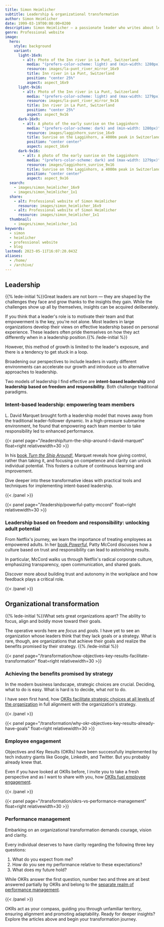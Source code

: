 ```yaml
---
title: Simon Heimlicher
subtitle: Leadership & organizational transformation
author: Simon Heimlicher
date: 1999-03-19T00:00:00+0200
description: Simon Heimlicher – a passionate leader who writes about leadership, organizational transformation and technology
genre: Professional website
image:
  hero:
    style: background
    variant:
      light-16x9:
        - alt: Photo of the Inn river in La Punt, Switzerland
          media: "(prefers-color-scheme: light) and (min-width: 1280px)"
          resource: images/la-punt_river_mirror_16x9
          title: Inn river in La Punt, Switzerland
          position: "center 25%"
          aspect: aspect_16x9
      light-9x16:
        - alt: Photo of the Inn river in La Punt, Switzerland
          media: "(prefers-color-scheme: light) and (max-width: 1279px)"
          resource: images/la-punt_river_mirror_9x16
          title: Inn river in La Punt, Switzerland
          position: "center 25%"
          aspect: aspect_9x16
      dark-16x9:
        - alt: A photo of the early sunrise on the Lagginhorn
          media: "(prefers-color-scheme: dark) and (min-width: 1280px)"
          resource: images/lagginhorn_sunrise_16x9
          title: Sunrise on the Lagginhorn, a 4000m peak in Switzerland
          position: "center center"
          aspect: aspect_16x9
      dark-9x16:
        - alt: A photo of the early sunrise on the Lagginhorn
          media: "(prefers-color-scheme: dark) and (max-width: 1279px)"
          resource: images/lagginhorn_sunrise_9x16
          title: Sunrise on the Lagginhorn, a 4000m peak in Switzerland
          position: "center center"
          aspect: aspect_9x16
  search:
    - images/simon_heimlicher_16x9
    - images/simon_heimlicher_1x1
  share:
    - alt: Professional website of Simon Heimlicher
      resource: images/simon_heimlicher_16x9
    - alt: Professional website of Simon Heimlicher
      resource: images/simon_heimlicher_1x1
  thumbnail:
    - images/simon_heimlicher_1x1
keywords:
  - simon
  - heimlicher
  - professional website
  - blog
lastmod: 2023-05-11T16:07:20.043Z
aliases:
  - /home/
  - /archive/
---
```


## Leadership

{{% lede-initial %}}Great leaders are not born — they are shaped by the challenges they face and grow thanks to the insights they gain. While the challenges show up all by themselves, insights can be acquired deliberately.

If you think that a leader's role is to motivate their team and that empowerment is the key, you're not alone. Most leaders in large organizations develop their views on effective leadership based on personal experience. These leaders often pride themselves on how they act differently when in a leadership position.{{% /lede-initial %}}

However, this method of growth is limited to the leader's exposure, and there is a tendency to get stuck in a loop.

Broadening our perspectives to include leaders in vastly different environments can accelerate our growth and introduce us to alternative approaches to leadership.

Two models of leadership I find effective are **intent-based leadership** and **leadership based on freedom and responsibility**. Both challenge traditional paradigms.

### Intent-based leadership: empowering team members

L. David Marquet brought forth a leadership model that moves away from the traditional leader-follower dynamic. In a high-pressure submarine environment, he found that empowering each team member to take responsibility led to enhanced performance.

{{< panel page="/leadership/turn-the-ship-around-l-david-marquet" float=right relativewidth=30 >}}

In his [book *Turn the Ship Around!*](leadership/turn-the-ship-around-l-david-marquet), Marquet reveals how giving control, rather than taking it, and focusing on competence and clarity can unlock individual potential. This fosters a culture of continuous learning and improvement.

Dive deeper into these transformative ideas with practical tools and techniques for implementing intent-based leadership.

{{< /panel >}}

{{< panel page="/leadership/powerful-patty-mccord" float=right relativewidth=30 >}}

### Leadership based on freedom and responsibility: unlocking adult potential

From Netflix's journey, we learn the importance of treating employees as empowered adults. In her [book *Powerful*](leadership/powerful-patty-mccord), Patty McCord discusses how a culture based on trust and responsibility can lead to astonishing results.

In particular, McCord walks us through Netflix's radical corporate culture, emphasizing transparency, open communication, and shared goals.

Discover more about building trust and autonomy in the workplace and how feedback plays a critical role.

{{< /panel >}}

## Organizational transformation

{{% lede-initial %}}What sets great organizations apart? The ability to focus, align and boldly move toward their goals.

The operative words here are *focus* and *goals*. I have yet to see an organization whose leaders think that they lack goals or a strategy. What is rare, though, are organizations that achieve their goals and realize the benefits promised by their strategy. {{% /lede-initial %}}

{{< panel page="/transformation/how-objectives-key-results-facilitate-transformation" float=right relativewidth=30 >}}

### Achieving the benefits promised by strategy

In the modern business landscape, strategic choices are crucial. Deciding, what to do is easy. What is hard is to decide, what *not* to do. 

I have seen first hand, how [OKRs facilitate strategic choices at all levels of the organization](transformation/how-objectives-key-results-facilitate-transformation) in full alignment with the organization's strategy.

{{< /panel >}}

{{< panel page="/transformation/why-okr-objectives-key-results-already-have-goals" float=right relativewidth=30 >}}

### Employee engagement

Objectives and Key Results (OKRs) have been successfully implemented by tech industry giants like Google, LinkedIn, and Twitter. But you probably already knew that. 

Even if you have looked at OKRs before, I invite you to take a fresh perspective and as I want to share with you, how [OKRs fuel employee engagement](transformation/why-okr-objectives-key-results-already-have-goals).

{{< /panel >}}

{{< panel page="/transformation/okrs-vs-performance-management" float=right relativewidth=30 >}}

### Performance management

Embarking on an organizational transformation demands courage, vision and clarity.

Every individual deserves to have clarity regarding the following three key questions:

1. What do you expect from me?
2. How do you see my performance relative to these  expectations?
3. What does my future hold?

While OKRs answer the first question, number two and three are at best answered partially by OKRs and belong to the [separate realm of performance management](transformation/okrs-vs-performance-management).

{{< /panel >}}

OKRs act as your compass, guiding you through unfamiliar territory, ensuring alignment and promoting adaptability. Ready for deeper insights? Explore the articles above and begin your transformation journey.
